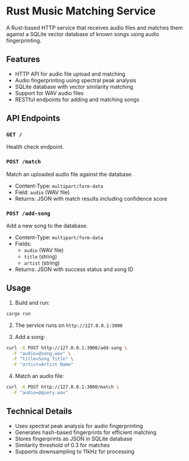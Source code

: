 # Rust Music Matching Service

A Rust-based HTTP service that receives audio files and matches them against a SQLite vector database of known songs using audio fingerprinting.

## Features

- HTTP API for audio file upload and matching
- Audio fingerprinting using spectral peak analysis
- SQLite database with vector similarity matching
- Support for WAV audio files
- RESTful endpoints for adding and matching songs

## API Endpoints

### `GET /`
Health check endpoint.

### `POST /match`
Match an uploaded audio file against the database.
- Content-Type: `multipart/form-data`
- Field: `audio` (WAV file)
- Returns: JSON with match results including confidence score

### `POST /add-song`
Add a new song to the database.
- Content-Type: `multipart/form-data`
- Fields: 
  - `audio` (WAV file)
  - `title` (string)
  - `artist` (string)
- Returns: JSON with success status and song ID

## Usage

1. Build and run:
```bash
cargo run
```

2. The service runs on `http://127.0.0.1:3000`

3. Add a song:
```bash
curl -X POST http://127.0.0.1:3000/add-song \
  -F "audio=@song.wav" \
  -F "title=Song Title" \
  -F "artist=Artist Name"
```

4. Match an audio file:
```bash
curl -X POST http://127.0.0.1:3000/match \
  -F "audio=@query.wav"
```

## Technical Details

- Uses spectral peak analysis for audio fingerprinting
- Generates hash-based fingerprints for efficient matching
- Stores fingerprints as JSON in SQLite database
- Similarity threshold of 0.3 for matches
- Supports downsampling to 11kHz for processing